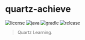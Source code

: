# quartz-achieve

[![license](https://img.shields.io/badge/license-MIT-green.svg?style=flat&logo=github)](https://www.mit-license.org)
[![java](https://img.shields.io/badge/java-1.8-brightgreen.svg?style=flat&logo=java)](https://www.oracle.com/java/technologies/javase-downloads.html)
[![gradle](https://img.shields.io/badge/gradle-6.3-brightgreen.svg?style=flat&logo=gradle)](https://docs.gradle.org/6.3/userguide/installation.html)
[![release](https://img.shields.io/badge/release-0.1.0-blue.svg)](https://github.com/aaric/quartz-achieve/releases)

> Quartz Learning.

